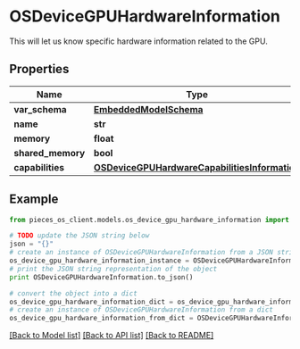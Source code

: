 # OSDeviceGPUHardwareInformation

This will let us know specific hardware information related to the GPU.

## Properties
Name | Type | Description | Notes
------------ | ------------- | ------------- | -------------
**var_schema** | [**EmbeddedModelSchema**](EmbeddedModelSchema.md) |  | [optional] 
**name** | **str** |  | [optional] 
**memory** | **float** |  | [optional] 
**shared_memory** | **bool** |  | [optional] 
**capabilities** | [**OSDeviceGPUHardwareCapabilitiesInformation**](OSDeviceGPUHardwareCapabilitiesInformation.md) |  | [optional] 

## Example

```python
from pieces_os_client.models.os_device_gpu_hardware_information import OSDeviceGPUHardwareInformation

# TODO update the JSON string below
json = "{}"
# create an instance of OSDeviceGPUHardwareInformation from a JSON string
os_device_gpu_hardware_information_instance = OSDeviceGPUHardwareInformation.from_json(json)
# print the JSON string representation of the object
print OSDeviceGPUHardwareInformation.to_json()

# convert the object into a dict
os_device_gpu_hardware_information_dict = os_device_gpu_hardware_information_instance.to_dict()
# create an instance of OSDeviceGPUHardwareInformation from a dict
os_device_gpu_hardware_information_from_dict = OSDeviceGPUHardwareInformation.from_dict(os_device_gpu_hardware_information_dict)
```
[[Back to Model list]](../README.md#documentation-for-models) [[Back to API list]](../README.md#documentation-for-api-endpoints) [[Back to README]](../README.md)


